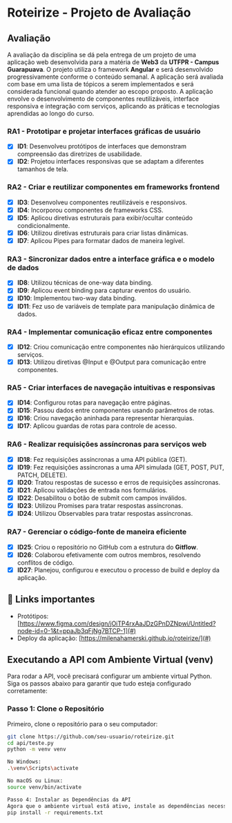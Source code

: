 # Roteirize - Projeto de Avaliação

## Avaliação

A avaliação da disciplina se dá pela entrega de um projeto de uma aplicação web desenvolvida para a matéria de **Web3** da **UTFPR - Campus Guarapuava**. O projeto utiliza o framework **Angular** e será desenvolvido progressivamente conforme o conteúdo semanal. A aplicação será avaliada com base em uma lista de tópicos a serem implementados e será considerada funcional quando atender ao escopo proposto. A aplicação envolve o desenvolvimento de componentes reutilizáveis, interface responsiva e integração com serviços, aplicando as práticas e tecnologias aprendidas ao longo do curso.


### RA1 - Prototipar e projetar interfaces gráficas de usuário

- [x] **ID1**: Desenvolveu protótipos de interfaces que demonstram compreensão das diretrizes de usabilidade.
- [x] **ID2**: Projetou interfaces responsivas que se adaptam a diferentes tamanhos de tela.

### RA2 - Criar e reutilizar componentes em frameworks frontend

- [x] **ID3**: Desenvolveu componentes reutilizáveis e responsivos.
- [x] **ID4**: Incorporou componentes de frameworks CSS.
- [x] **ID5**: Aplicou diretivas estruturais para exibir/ocultar conteúdo condicionalmente.
- [x] **ID6**: Utilizou diretivas estruturais para criar listas dinâmicas.
- [x] **ID7**: Aplicou Pipes para formatar dados de maneira legível.

### RA3 - Sincronizar dados entre a interface gráfica e o modelo de dados

- [x] **ID8**: Utilizou técnicas de one-way data binding.
- [x] **ID9**: Aplicou event binding para capturar eventos do usuário.
- [x] **ID10**: Implementou two-way data binding.
- [x] **ID11**: Fez uso de variáveis de template para manipulação dinâmica de dados.

### RA4 - Implementar comunicação eficaz entre componentes

- [x] **ID12**: Criou comunicação entre componentes não hierárquicos utilizando serviços.
- [x] **ID13**: Utilizou diretivas @Input e @Output para comunicação entre componentes.

### RA5 - Criar interfaces de navegação intuitivas e responsivas

- [x] **ID14**: Configurou rotas para navegação entre páginas.
- [x] **ID15**: Passou dados entre componentes usando parâmetros de rotas.
- [x] **ID16**: Criou navegação aninhada para representar hierarquias.
- [x] **ID17**: Aplicou guardas de rotas para controle de acesso.

### RA6 - Realizar requisições assíncronas para serviços web

- [x] **ID18**: Fez requisições assíncronas a uma API pública (GET).
- [x] **ID19**: Fez requisições assíncronas a uma API simulada (GET, POST, PUT, PATCH, DELETE).
- [x] **ID20**: Tratou respostas de sucesso e erros de requisições assíncronas.
- [x] **ID21**: Aplicou validações de entrada nos formulários.
- [x] **ID22**: Desabilitou o botão de submit com campos inválidos.
- [x] **ID23**: Utilizou Promises para tratar respostas assíncronas.
- [x] **ID24**: Utilizou Observables para tratar respostas assíncronas.

### RA7 - Gerenciar o código-fonte de maneira eficiente

- [x] **ID25**: Criou o repositório no GitHub com a estrutura do **Gitflow**.
- [x] **ID26**: Colaborou efetivamente com outros membros, resolvendo conflitos de código.
- [x] **ID27**: Planejou, configurou e executou o processo de build e deploy da aplicação.

## 📂 Links importantes

- Protótipos: [https://www.figma.com/design/jOiTP4rxAaJDzGPnDZNpwi/Untitled?node-id=0-1&t=ppaJb3qFjNg7BTCP-1](#)
- Deploy da aplicação: [https://milenahamerski.github.io/roteirize/](#)

## Executando a API com Ambiente Virtual (venv)

Para rodar a API, você precisará configurar um ambiente virtual Python. Siga os passos abaixo para garantir que tudo esteja configurado corretamente:

### Passo 1: Clone o Repositório

Primeiro, clone o repositório para o seu computador:

```sh
git clone https://github.com/seu-usuario/roteirize.git
cd api/teste.py
python -m venv venv

No Windows:
.\venv\Scripts\activate

No macOS ou Linux:
source venv/bin/activate

Passo 4: Instalar as Dependências da API
Agora que o ambiente virtual está ativo, instale as dependências necessárias para rodar a API:
pip install -r requirements.txt
